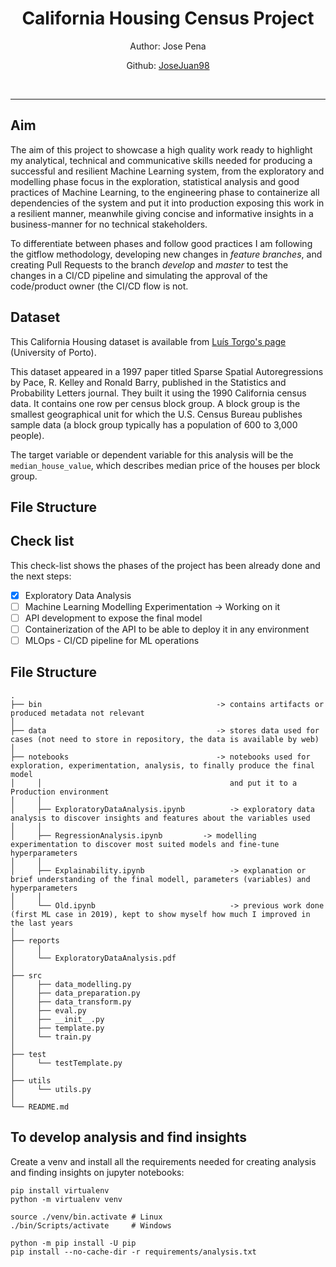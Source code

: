<h1 style="text-align:center">California Housing Census Project</h1>

<p style="text-align:center">Author: Jose Pena</p>
<p style="text-align:center">Github: <a href="https://github.com/JoseJuan98">JoseJuan98</a></p>
<br>

------------------------------------------------------------------------------------------------


## Aim

The aim of this project to showcase a high quality work ready to highlight my analytical, technical and communicative skills needed for producing a successful and resilient Machine Learning system, from the exploratory and
modelling phase focus in the exploration, statistical analysis and good practices of Machine Learning, to the engineering phase to containerize all dependencies of the system and put it into production exposing this work in
a resilient manner, meanwhile giving concise and informative insights in a business-manner for no technical stakeholders.

To differentiate between phases and follow good practices I am following the gitflow methodology, developing new changes in *feature branches*, and creating Pull Requests to the branch *develop* and *master* to test the changes 
in a CI/CD pipeline and simulating the approval of the code/product owner (the CI/CD flow is not.

## Dataset

This California Housing dataset is available from [Luís Torgo's page](https://www.dcc.fc.up.pt/~ltorgo/Regression/cal_housing.html) (University of Porto).

This dataset appeared in a 1997 paper titled Sparse Spatial Autoregressions by Pace, R. Kelley and Ronald Barry, published in the Statistics and Probability Letters journal. They built it using the 1990 
California census data. It contains one row per census block group. A block group is the smallest geographical unit for which the U.S. Census Bureau publishes sample data (a block group typically has a 
population of 600 to 3,000 people).

The target variable or dependent variable for this analysis will be the `median_house_value`, which describes median price of the houses per block group.

## File Structure




## Check list

This check-list shows the phases of the project has been already done and the next steps:

- [X] Exploratory Data Analysis
- [ ] Machine Learning Modelling Experimentation -> Working on it
- [ ] API development to expose the final model
- [ ] Containerization of the API to be able to deploy it in any environment
- [ ] MLOps - CI/CD pipeline for ML operations

[comment]: <> (For the MLOps phase check: https://github.com/outerbounds/full-stack-ML-metaflow-tutorial)

## File Structure

```shell
.
├── bin                                       -> contains artifacts or produced metadata not relevant
│   
├── data                                      -> stores data used for cases (not need to store in repository, the data is available by web)
│     
├── notebooks                                 -> notebooks used for exploration, experimentation, analysis, to finally produce the final model
│     │                                          and put it to a Production environment
│     │      
│     ├── ExploratoryDataAnalysis.ipynb          -> exploratory data analysis to discover insights and features about the variables used
│     │     
│     ├── RegressionAnalysis.ipynb         -> modelling experimentation to discover most suited models and fine-tune hyperparameters
│     │     
│     ├── Explainability.ipynb                   -> explanation or brief understanding of the final modell, parameters (variables) and hyperparameters 
│     │     
│     └── Old.ipynb                              -> previous work done (first ML case in 2019), kept to show myself how much I improved in the last years
│     
├── reports
│     │
│     └── ExploratoryDataAnalysis.pdf
│     
├── src
│     ├── data_modelling.py
│     ├── data_preparation.py
│     ├── data_transform.py
│     ├── eval.py
│     ├── __init__.py
│     ├── template.py
│     └── train.py
│     
├── test
│     └── testTemplate.py
│     
├── utils
│     └── utils.py
│     
└── README.md

```

## To develop analysis and find insights

Create a venv and install all the requirements needed for creating analysis and finding insights on jupyter notebooks:

```shell
pip install virtualenv
python -m virtualenv venv

source ./venv/bin.activate # Linux
./bin/Scripts/activate     # Windows
 
python -m pip install -U pip
pip install --no-cache-dir -r requirements/analysis.txt
```
